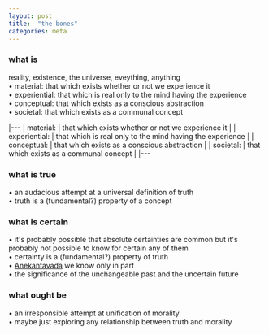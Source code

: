 ```yaml
---
layout: post
title:  "the bones"
categories: meta
---
```


### what is
reality, existence, the universe, eveything, anything  
• material: that which exists whether or not we experience it  
• experiential: that which is real only to the mind having the experience  
• conceptual: that which exists as a conscious abstraction  
• societal: that which exists as a communal concept  

|---
| material: | that which exists whether or not we experience it  |
| experiential: | that which is real only to the mind having the experience  |
| conceptual: | that which exists as a conscious abstraction  |
| societal: | that which exists as a communal concept  |
|---


### what is true
• an audacious attempt at a universal definition of truth  
• truth is a (fundamental?) property of a concept


### what is certain
• it's probably possible that absolute certainties are common but it's probably not possible to know for certain any of them  
• certainty is a (fundamental?) property of truth  
• [Anekantavada](https://en.wikipedia.org/wiki/Anekantavada) we know only in part  
• the significance of the unchangeable past and the uncertain future  


### what ought be
• an irresponsible attempt at unification of morality  
• maybe just exploring any relationship between truth and morality
    
  
